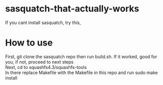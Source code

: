 # sasquatch-that-actually-works

If you cant install sasquatch, try this,

# How to use
First, git clone the sasquatch repo then run build.sh. If it worked, good for you, if not, proceed to next steps
<br>Next, cd to squashfs4.3/squashfs-tools
<br>In there replace Makefile with the Makefile in this repo and run sudo make install
